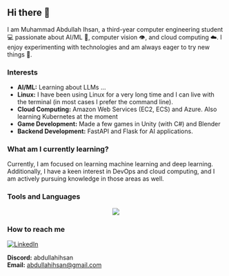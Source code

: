 ## Hi there 👋

I am Muhammad Abdullah Ihsan, a third-year computer engineering student 💻 passionate about AI/ML 🧠, computer vision 👁️, and cloud computing ☁️. I enjoy experimenting with technologies and am always eager to try new things 🧪. 
<!--
**abdullah-ihsan/abdullah-ihsan** is a ✨ _special_ ✨ repository because its `README.md` (this file) appears on your GitHub profile.

Here are some ideas to get you started:
-->


### Interests
- **AI/ML:** Learning about LLMs ...
- **Linux:** I have been using Linux for a very long time and I can live with the terminal (in most cases I prefer the command line).
- **Cloud Computing:** Amazon Web Services (EC2, ECS) and Azure. Also learning Kubernetes at the moment
- **Game Development:** Made a few games in Unity (with C#) and Blender
- **Backend Development:** FastAPI and Flask for AI applications.


### What am I currently learning?
Currently, I am focused on learning machine learning and deep learning. Additionally, I have a keen interest in DevOps and cloud computing, and I am actively pursuing knowledge in those areas as well.

### Tools and Languages

<p align="center">
  <a href="https://skillicons.dev">
    <img src="https://skillicons.dev/icons?i=c,cpp,linux,java,python,unity,cs,git,github,was,huggingface,flutter" />
  </a>
</p>

<!-- 
### What am I working at right now
"Write here"

misc:
- 👯 I’m looking to collaborate on ...
- 🤔 I’m looking for help with ...
- 💬 Ask me about ...
-->

### How to reach me
[![LinkedIn](https://skillicons.dev/icons?i=linkedin)](https://www.linkedin.com/in/m-abdullah-ihsan/)
<br>

**Discord:** abdullahihsan
<br>
**Email:** abdullahihsan@gmail.com


<!-- 
- 😄 Hobbies: ...
- ⚡ Fun fact: ...
-->

